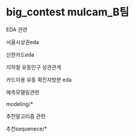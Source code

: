 # big_contest  mulcam_B팀

EDA 관련 

서울시상권eda

신한카드eda

지하철 유동인구 상관관계

카드이용 유동 확진자방분 eda



예측모델링관련

modeling/*



추천알고리즘 관련

추천sequenece/*